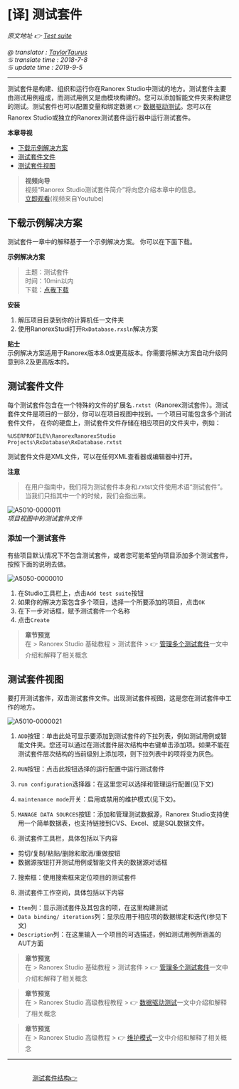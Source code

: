 # [译] 测试套件

*原文地址 👉 [Test suite][0]*

*@ translator : [TaylorTaurus](https://github.com/taylortaurus)*    
*♋ translate time : 2018-7-8*    
*♋ update time : 2019-9-5*

---

测试套件是构建、组织和运行你在Ranorex Studio中测试的地方。测试套件主要由测试用例组成，而测试用例又是由模块构建的。您可以添加智能文件夹来构建您的测试。测试套件也可以配置变量和绑定数据 👉 [数据驱动测试][1]。您可以在Ranorex Studio或独立的Ranorex测试套件运行器中运行测试套件。

**本章导视**

- [下载示例解决方案](#下载示例解决方案)
- [测试套件文件](#测试套件文件)
- [测试套件视图](#测试套件视图)

>**视频向导**      
>视频“Ranorex Studio测试套件简介”将向您介绍本章中的信息。     
>[立即观看][6](视频来自Youtube)


## 下载示例解决方案

测试套件一章中的解释基于一个示例解决方案。
你可以在下面下载。

**示例解决方案** 
> 主题：测试套件  
> 时间：10min以内  
> 下载：[点我下载][2]  

**安装**

1. 解压项目目录到你的计算机任一文件夹
2. 使用RanorexStudi打开`RxDatabase.rxsln`解决方案

**贴士**  
示例解决方案适用于Ranorex版本8.0或更高版本。你需要将解决方案自动升级同意到8.2及更高版本的。

## 测试套件文件

每个测试套件包含在一个特殊的文件的扩展名`.rxtst`（Ranorex测试套件）。测试套件文件是项目的一部分，你可以在项目视图中找到。一个项目可能包含多个测试套件文件，
在你的硬盘上，测试套件文件存储在相应项目的文件夹中，例如：

`%USERPROFILE%\RanorexRanorexStudio Projects\RxDatabase\RxDatabase.rxtst`

测试套件文件是XML文件，可以在任何XML查看器或编辑器中打开。

**注意**  
> 在用户指南中，我们将为测试套件本身和.rxtst文件使用术语“测试套件”。当我们只指其中一个的时候，我们会指出来。

![A5010-0000011](https://gitee.com/taylortaurus/RX_UserGuide_GitBook_Picbed/raw/master/TestSuite/A5010-0000011.png)  
*项目视图中的测试套件文件*  

### 添加一个测试套件

有些项目默认情况下不包含测试套件，或者您可能希望向项目添加多个测试套件，按照下面的说明去做。


![A5050-0000010](https://gitee.com/taylortaurus/RX_UserGuide_GitBook_Picbed/raw/master/TestSuite/A5050-0000010.png)

1. 在Studio工具栏上，点击`Add test suite`按钮
2. 如果你的解决方案包含多个项目，选择一个所要添加的项目，点击`OK`
3. 在下一步对话框，赋予测试套件一个名称
4. 点击`Create`

> **章节预览**  
> 在 \> Ranorex Studio 基础教程 \> 测试套件 \> 👉 [管理多个测试套件][3]一文中介绍和解释了相关概念

## 测试套件视图

要打开测试套件，双击测试套件文件。出现测试套件视图，这是您在测试套件中工作的地方。

![A5010-0000021](https://gitee.com/taylortaurus/RX_UserGuide_GitBook_Picbed/raw/master/TestSuite/A5010-0000021.png)

1. `ADD`按钮：单击此处可显示要添加到测试套件的下拉列表，例如测试用例或智能文件夹。您还可以通过在测试套件层次结构中右键单击添加项。如果不能在测试套件层次结构的当前级别上添加项，则下拉列表中的项将变为灰色。

2.  `RUN`按钮：点击此按钮选择的运行配置中运行测试套件

3. `run configuration`选择器：在这里您可以选择和管理运行配置(见下文)

4. `maintenance mode`开关：启用或禁用的维护模式(见下文)。

5. `MANAGE DATA SOURCES`按钮：添加和管理测试数据源，Ranorex Studio支持使用一个简单数据表，也支持链接到CVS、Excel、或是SQL数据文件。

6. 测试套件工具栏，具体包括以下内容

- 剪切/复制/粘贴/删除和取消/重做按钮
- 数据源按钮打开测试用例或智能文件夹的数据源对话框

7. 搜索框：使用搜索框来定位项目的测试套件

8. 测试套件工作空间，具体包括以下内容

- `Item`列：显示测试套件及其包含的项，在这里构建测试
- `Data binding/ iterations`列：显示应用于相应项的数据绑定和迭代(参见下文)
- `Description`列：在这里输入一个项目的可选描述，例如测试用例所涵盖的AUT方面

> **章节预览**  
> 在 \> Ranorex Studio 基础教程 \> 测试套件 \> 👉 [管理多个测试套件][4]一文中介绍和解释了相关概念

> **章节预览**  
> 在 \> Ranorex Studio 高级教程教程 \> 👉 [数据驱动测试][1]一文中介绍和解释了相关概念

> **章节预览**  
> 在 \> Ranorex Studio 高级教程  \> 👉 [维护模式][5]一文中介绍和解释了相关概念

---
&emsp;&emsp;&emsp;&emsp;&emsp;&emsp;&emsp;&emsp;&emsp;&emsp;&emsp;&emsp;&emsp;&emsp;&emsp;&emsp;&emsp;&emsp;&emsp;&emsp;&emsp;&emsp;&emsp;&emsp;&emsp;&emsp;&emsp;&emsp;&emsp;&emsp;&emsp;&emsp;&emsp;&emsp;&emsp;&emsp;&emsp;&emsp;&emsp;&emsp;[测试套件结构👉][7]



[0]: https://www.ranorex.com/help/latest/ranorex-studio-fundamentals/test-suite/introduction/
[1]: ..//..//..//ranorex-studio-advanced/data-driven-testing/introduction.html
[2]: https://www.ranorex.com/rx-media/rx-user-guide/latest/download/RxSampleTestSuite.zip
[3]: ..//..//test-suite/multiple-testsuites.html
[4]: ..//..//test-suite/running-tests.html
[5]: ..//..//..//ranorex-studio-advanced/maintenance-mode.html
[6]:https://www.youtube.com/embed/lX4Up53NxGI
[7]:.\test-suite-structure-elements.html
